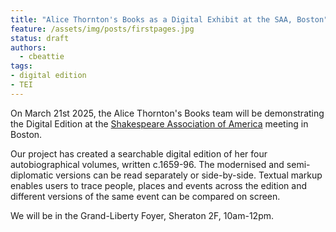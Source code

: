 ```yaml
---
title: "Alice Thornton's Books as a Digital Exhibit at the SAA, Boston"
feature: /assets/img/posts/firstpages.jpg 
status: draft
authors:
  - cbeattie
tags:
- digital edition
- TEI
---
```


On March 21st 2025, the Alice Thornton's Books team will be demonstrating the Digital Edition at the [Shakespeare Association of America](https://shakespeareassociation.org/annual-meetings/2025-schedule/) meeting in Boston.

Our project has created a searchable digital edition of her four autobiographical volumes, written c.1659-96. The modernised and semi-diplomatic versions can be read separately or side-by-side. Textual markup enables users to trace people, places and events across the edition and different versions of the same event can be compared on screen.

We will be in the Grand-Liberty Foyer, Sheraton 2F, 10am-12pm. 

